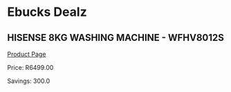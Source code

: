 
# Ebucks Dealz
## HISENSE 8KG WASHING MACHINE - WFHV8012S
[Product Page](https://www.ebucks.com/web/shop/productSelected.do?prodId=896815314&catId=704981826)

Price: R6499.00

Savings: 300.0


	